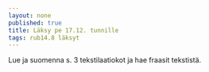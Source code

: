 ```yaml
---
layout: none
published: true
title: Läksy pe 17.12. tunnille
tags: rub14.8 läksyt
---
```

Lue ja suomenna s. 3 tekstilaatiokot ja hae fraasit tekstistä.



